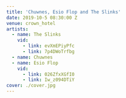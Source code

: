 ```yaml
---
title: 'Chuwnes, Esio Flop and The Slinks'
date: 2019-10-5 08:30:00 Z
venue: crown_hotel
artists:
  - name: The Slinks
    vid:
      - link: evXmEPiyPfc
      - link: 7p4DWoTrfbg
  - name: Chuwnes
  - name: Esio Flop
    vid:
      - link: 026ZfxXGfI0
      - link: Iw_z094DTiY
cover: ./cover.jpg
---
```

